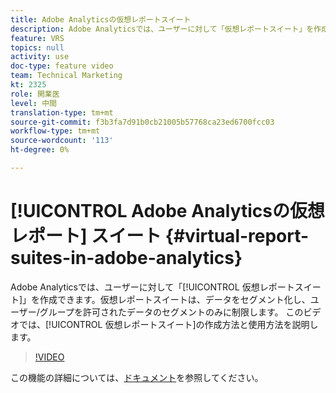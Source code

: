```yaml
---
title: Adobe Analyticsの仮想レポートスイート
description: Adobe Analyticsでは、ユーザーに対して「仮想レポートスイート」を作成できます。仮想レポートスイートでは、データをセグメント化し、ユーザー/グループを許可されたデータのセグメントのみに制限します。 このビデオでは、仮想レポートスイートの作成方法と使用方法を説明します。
feature: VRS
topics: null
activity: use
doc-type: feature video
team: Technical Marketing
kt: 2325
role: 開業医
level: 中間
translation-type: tm+mt
source-git-commit: f3b3fa7d91b0cb21005b57768ca23ed6700fcc03
workflow-type: tm+mt
source-wordcount: '113'
ht-degree: 0%

---
```



# [!UICONTROL Adobe Analyticsの仮想レポート] スイート  {#virtual-report-suites-in-adobe-analytics}

Adobe Analyticsでは、ユーザーに対して「[!UICONTROL 仮想レポートスイート]」を作成できます。仮想レポートスイートは、データをセグメント化し、ユーザー/グループを許可されたデータのセグメントのみに制限します。 このビデオでは、[!UICONTROL 仮想レポートスイート]の作成方法と使用方法を説明します。

>[!VIDEO](https://video.tv.adobe.com/v/25412/?quality=12)

この機能の詳細については、[ドキュメント](https://marketing.adobe.com/resources/help/en_US/reference/vrs-about.html)を参照してください。
